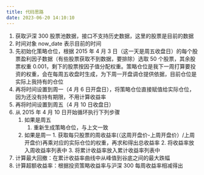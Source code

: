```yaml
---
title: 代码思路
date: 2023-06-20 14:10:10
---
```

1. 获取沪深 300 股票池数据，接口不支持历史数据，这里的股票是目前的数据
2. 时间对象 now_date 表示目前的时间
3. 先初始化策略仓位，根据 2015 年 4 月 3 日（这一天是周五收盘日）的每个股票盈利因子数据（有些股票获取不到数据，要排除）选取 50 个股票，其余股票权重 0.001，剩下的股票按因子值分配权重。策略仓位是我下一周打算要投资的权重，会在每周五收盘时生成，为下周一开盘调仓提供依据，目前仓位是实际上我持有的仓位
4. 再将时间设置到周一（4 月 6 日开盘日），将策略仓位直接赋值给实际仓位，因为还没有持有期限，不用计算收益率
5. 再将时间设置到周五（4 月 10 日收盘日）
6. 从 2015 年 4 月 10 日开始循环执行下列步骤
	1. 如果是周五
		1. 重新生成策略仓位，与上文一致
	2. 如果是周一
			1. 获取每只股票的周收益率(（这周开盘价-上周开盘价）/上周开盘价)再乘对应的实际仓位的权重，再求和得出总收益率
			2. 将收益率放入周收益率列表中
			3. 将累计收益率放入累计收益率列表中
7. 计算最大回撤：在累计收益率曲线中从峰值到谷底之间的最大跌幅
8. 计算超额收益率：根据投资策略收益率与沪深 300 每周收益率相减得出